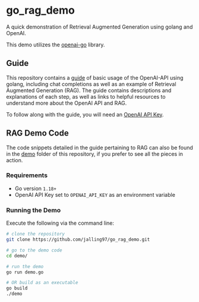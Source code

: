 # go_rag_demo
A quick demonstration of Retrieval Augmented Generation using golang and OpenAI.

This demo utilizes the [openai-go](https://github.com/openai/openai-go/) library.

## Guide
This repository contains a [guide](docs/openai_rag_golang.md) of basic usage of the OpenAI-API using golang, including chat completions as well as an example of Retrieval Augmented Generation (RAG). The guide contains descriptions and explanations of each step, as well as links to helpful resources to understand more about the OpenAI API and RAG.

To follow along with the guide, you will need an [OpenAI API Key](https://help.openai.com/en/articles/4936850-where-do-i-find-my-openai-api-key).

## RAG Demo Code
The code snippets detailed in the guide pertaining to RAG can also be found in the [demo](demo/) folder of this repository, if you prefer to see all the pieces in action.

### Requirements

- Go version `1.18+`
- OpenAI API Key set to `OPENAI_API_KEY` as an environment variable

### Running the Demo

Execute the following via the command line:

```bash
# clone the repository
git clone https://github.com/jalling97/go_rag_demo.git

# go to the demo code
cd demo/

# run the demo
go run demo.go

# OR build as an executable 
go build
./demo
```

